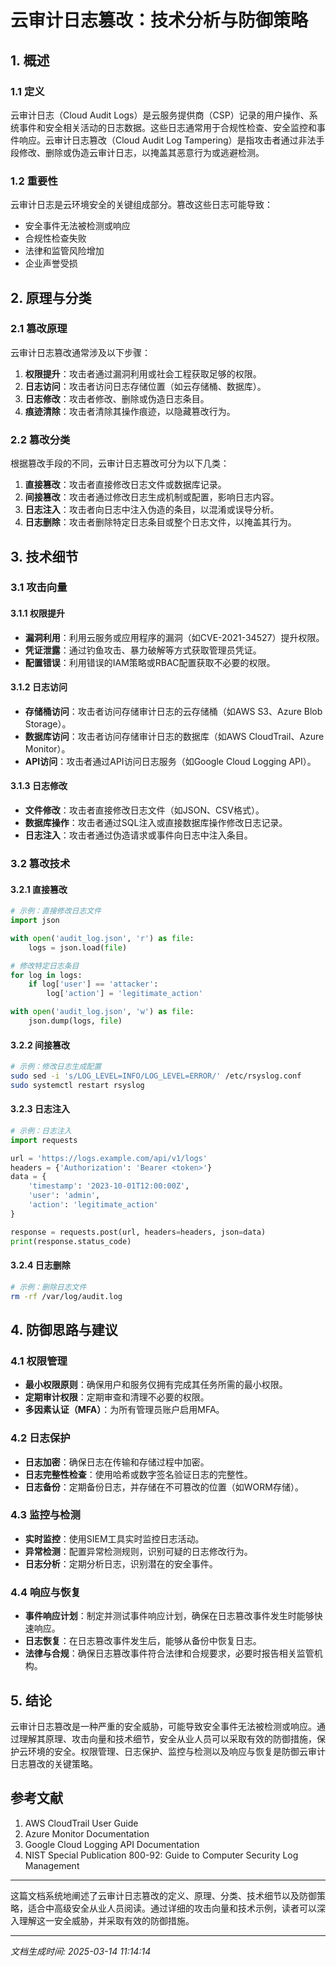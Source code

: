 # 云审计日志篡改：技术分析与防御策略

## 1. 概述

### 1.1 定义
云审计日志（Cloud Audit Logs）是云服务提供商（CSP）记录的用户操作、系统事件和安全相关活动的日志数据。这些日志通常用于合规性检查、安全监控和事件响应。云审计日志篡改（Cloud Audit Log Tampering）是指攻击者通过非法手段修改、删除或伪造云审计日志，以掩盖其恶意行为或逃避检测。

### 1.2 重要性
云审计日志是云环境安全的关键组成部分。篡改这些日志可能导致：
- 安全事件无法被检测或响应
- 合规性检查失败
- 法律和监管风险增加
- 企业声誉受损

## 2. 原理与分类

### 2.1 篡改原理
云审计日志篡改通常涉及以下步骤：
1. **权限提升**：攻击者通过漏洞利用或社会工程获取足够的权限。
2. **日志访问**：攻击者访问日志存储位置（如云存储桶、数据库）。
3. **日志修改**：攻击者修改、删除或伪造日志条目。
4. **痕迹清除**：攻击者清除其操作痕迹，以隐藏篡改行为。

### 2.2 篡改分类
根据篡改手段的不同，云审计日志篡改可分为以下几类：
1. **直接篡改**：攻击者直接修改日志文件或数据库记录。
2. **间接篡改**：攻击者通过修改日志生成机制或配置，影响日志内容。
3. **日志注入**：攻击者向日志中注入伪造的条目，以混淆或误导分析。
4. **日志删除**：攻击者删除特定日志条目或整个日志文件，以掩盖其行为。

## 3. 技术细节

### 3.1 攻击向量
#### 3.1.1 权限提升
- **漏洞利用**：利用云服务或应用程序的漏洞（如CVE-2021-34527）提升权限。
- **凭证泄露**：通过钓鱼攻击、暴力破解等方式获取管理员凭证。
- **配置错误**：利用错误的IAM策略或RBAC配置获取不必要的权限。

#### 3.1.2 日志访问
- **存储桶访问**：攻击者访问存储审计日志的云存储桶（如AWS S3、Azure Blob Storage）。
- **数据库访问**：攻击者访问存储审计日志的数据库（如AWS CloudTrail、Azure Monitor）。
- **API访问**：攻击者通过API访问日志服务（如Google Cloud Logging API）。

#### 3.1.3 日志修改
- **文件修改**：攻击者直接修改日志文件（如JSON、CSV格式）。
- **数据库操作**：攻击者通过SQL注入或直接数据库操作修改日志记录。
- **日志注入**：攻击者通过伪造请求或事件向日志中注入条目。

### 3.2 篡改技术
#### 3.2.1 直接篡改
```python
# 示例：直接修改日志文件
import json

with open('audit_log.json', 'r') as file:
    logs = json.load(file)

# 修改特定日志条目
for log in logs:
    if log['user'] == 'attacker':
        log['action'] = 'legitimate_action'

with open('audit_log.json', 'w') as file:
    json.dump(logs, file)
```

#### 3.2.2 间接篡改
```bash
# 示例：修改日志生成配置
sudo sed -i 's/LOG_LEVEL=INFO/LOG_LEVEL=ERROR/' /etc/rsyslog.conf
sudo systemctl restart rsyslog
```

#### 3.2.3 日志注入
```python
# 示例：日志注入
import requests

url = 'https://logs.example.com/api/v1/logs'
headers = {'Authorization': 'Bearer <token>'}
data = {
    'timestamp': '2023-10-01T12:00:00Z',
    'user': 'admin',
    'action': 'legitimate_action'
}

response = requests.post(url, headers=headers, json=data)
print(response.status_code)
```

#### 3.2.4 日志删除
```bash
# 示例：删除日志文件
rm -rf /var/log/audit.log
```

## 4. 防御思路与建议

### 4.1 权限管理
- **最小权限原则**：确保用户和服务仅拥有完成其任务所需的最小权限。
- **定期审计权限**：定期审查和清理不必要的权限。
- **多因素认证（MFA）**：为所有管理员账户启用MFA。

### 4.2 日志保护
- **日志加密**：确保日志在传输和存储过程中加密。
- **日志完整性检查**：使用哈希或数字签名验证日志的完整性。
- **日志备份**：定期备份日志，并存储在不可篡改的位置（如WORM存储）。

### 4.3 监控与检测
- **实时监控**：使用SIEM工具实时监控日志活动。
- **异常检测**：配置异常检测规则，识别可疑的日志修改行为。
- **日志分析**：定期分析日志，识别潜在的安全事件。

### 4.4 响应与恢复
- **事件响应计划**：制定并测试事件响应计划，确保在日志篡改事件发生时能够快速响应。
- **日志恢复**：在日志篡改事件发生后，能够从备份中恢复日志。
- **法律与合规**：确保日志篡改事件符合法律和合规要求，必要时报告相关监管机构。

## 5. 结论
云审计日志篡改是一种严重的安全威胁，可能导致安全事件无法被检测或响应。通过理解其原理、攻击向量和技术细节，安全从业人员可以采取有效的防御措施，保护云环境的安全。权限管理、日志保护、监控与检测以及响应与恢复是防御云审计日志篡改的关键策略。

## 参考文献
1. AWS CloudTrail User Guide
2. Azure Monitor Documentation
3. Google Cloud Logging API Documentation
4. NIST Special Publication 800-92: Guide to Computer Security Log Management

---

这篇文档系统地阐述了云审计日志篡改的定义、原理、分类、技术细节以及防御策略，适合中高级安全从业人员阅读。通过详细的攻击向量和技术示例，读者可以深入理解这一安全威胁，并采取有效的防御措施。

---

*文档生成时间: 2025-03-14 11:14:14*
